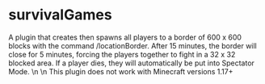 # survivalGames
A plugin that creates then spawns all players to a border of 600 x 600 blocks with the command /locationBorder. After 15 minutes, 
the border will close for 5 minutes, forcing the players together to fight in a 32 x 32 blocked area. 
If a player dies, they will automatically be put into Spectator Mode.
\n \n
This plugin does not work with Minecraft versions 1.17+
